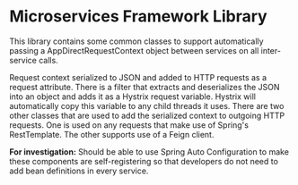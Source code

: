 # Microservices Framework Library

This library contains some common classes to support automatically passing a AppDirectRequestContext object between services on all inter-service calls. 

Request context serialized to JSON and added to HTTP requests as a request attribute.  There is a filter that extracts and deserializes the JSON into an object and adds it as a Hystrix request variable.  Hystrix will automatically copy this variable to any child threads it uses.  There are two other classes that are used to add the serialized context to outgoing HTTP requests.  One is used on any requests that make use of Spring's RestTemplate.  The other supports use of a Feign client.

**For investigation:** Should be able to use Spring Auto Configuration to make these components are self-registering so that developers do not need to add bean definitions in every service.
